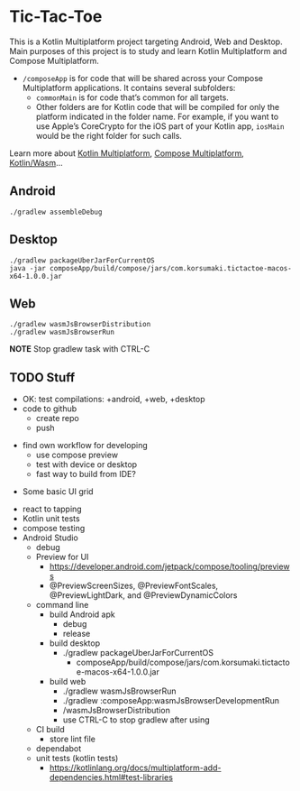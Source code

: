 # Tic-Tac-Toe

This is a Kotlin Multiplatform project targeting Android, Web and Desktop.
Main purposes of this project is to study and learn Kotlin Multiplatform and Compose Multiplatform.

* `/composeApp` is for code that will be shared across your Compose Multiplatform applications.
  It contains several subfolders:
  - `commonMain` is for code that’s common for all targets.
  - Other folders are for Kotlin code that will be compiled for only the platform indicated in the folder name.
    For example, if you want to use Apple’s CoreCrypto for the iOS part of your Kotlin app,
    `iosMain` would be the right folder for such calls.


Learn more about [Kotlin Multiplatform](https://www.jetbrains.com/help/kotlin-multiplatform-dev/get-started.html),
[Compose Multiplatform](https://github.com/JetBrains/compose-multiplatform/#compose-multiplatform),
[Kotlin/Wasm](https://kotl.in/wasm/)…

## Android

    ./gradlew assembleDebug

## Desktop

    ./gradlew packageUberJarForCurrentOS
    java -jar composeApp/build/compose/jars/com.korsumaki.tictactoe-macos-x64-1.0.0.jar

## Web

    ./gradlew wasmJsBrowserDistribution
    ./gradlew wasmJsBrowserRun

**NOTE** Stop gradlew task with CTRL-C

## TODO Stuff
  + OK: test compilations: +android, +web, +desktop
  + code to github
    + create repo
    + push
  - find own workflow for developing
    + use compose preview
    - test with device or desktop
    - fast way to build from IDE?
  + Some basic UI grid
  - react to tapping
  - Kotlin unit tests
  - compose testing
  - Android Studio
    + debug
    + Preview for UI
      - https://developer.android.com/jetpack/compose/tooling/previews
      - @PreviewScreenSizes, @PreviewFontScales, @PreviewLightDark, and @PreviewDynamicColors
    - command line
      - build Android apk
        - debug
        - release
      - build desktop
        + ./gradlew packageUberJarForCurrentOS
          - composeApp/build/compose/jars/com.korsumaki.tictactoe-macos-x64-1.0.0.jar
      - build web
        + ./gradlew wasmJsBrowserRun
        + ./gradlew :composeApp:wasmJsBrowserDevelopmentRun
        - /wasmJsBrowserDistribution
        - use CTRL-C to stop gradlew after using
    - CI build
      - store lint file
    - dependabot
    - unit tests (kotlin tests)
      - https://kotlinlang.org/docs/multiplatform-add-dependencies.html#test-libraries
